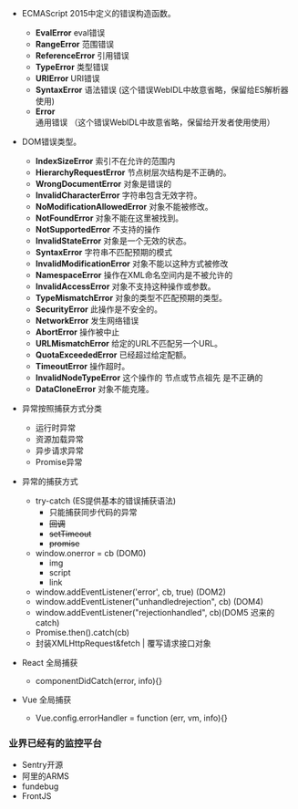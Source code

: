- ECMAScript 2015中定义的错误构造函数。
  - **EvalError** eval错误
  - **RangeError** 范围错误
  - **ReferenceError** 引用错误
  - **TypeError** 类型错误
  - **URIError** URI错误
  - **SyntaxError** 语法错误 (这个错误WebIDL中故意省略，保留给ES解析器使用)
  - **Error** 通用错误 （这个错误WebIDL中故意省略，保留给开发者使用使用）
- DOM错误类型。
  - **IndexSizeError** 索引不在允许的范围内
  - **HierarchyRequestError** 节点树层次结构是不正确的。
  - **WrongDocumentError** 对象是错误的
  - **InvalidCharacterError** 字符串包含无效字符。
  - **NoModificationAllowedError** 对象不能被修改。
  - **NotFoundError** 对象不能在这里被找到。
  - **NotSupportedError** 不支持的操作
  - **InvalidStateError** 对象是一个无效的状态。
  - **SyntaxError** 字符串不匹配预期的模式
  - **InvalidModificationError** 对象不能以这种方式被修改
  - **NamespaceError** 操作在XML命名空间内是不被允许的
  - **InvalidAccessError** 对象不支持这种操作或参数。
  - **TypeMismatchError** 对象的类型不匹配预期的类型。
  - **SecurityError** 此操作是不安全的。
  - **NetworkError** 发生网络错误
  - **AbortError** 操作被中止
  - **URLMismatchError** 给定的URL不匹配另一个URL。
  - **QuotaExceededError** 已经超过给定配额。
  - **TimeoutError** 操作超时。
  - **InvalidNodeTypeError** 这个操作的 节点或节点祖先 是不正确的
  - **DataCloneError** 对象不能克隆。

- 异常按照捕获方式分类
  - 运行时异常
  - 资源加载异常
  - 异步请求异常
  - Promise异常
- 异常的捕获方式
  - try-catch (ES提供基本的错误捕获语法)
    - 只能捕获同步代码的异常
    - ~~回调~~
    - ~~setTimeout~~
    - ~~promise~~
  - window.onerror = cb (DOM0)
    - img
    - script
    - link
  - window.addEventListener('error', cb, true) (DOM2)
  - window.addEventListener("unhandledrejection", cb) (DOM4)
  - window.addEventListener("rejectionhandled", cb)(DOM5 迟来的catch)
  - Promise.then().catch(cb)
  - 封装XMLHttpRequest&fetch | 覆写请求接口对象
- React 全局捕获 
  - componentDidCatch(error, info){}
- Vue 全局捕获 
  - Vue.config.errorHandler = function (err, vm, info){}



### 业界已经有的监控平台

- Sentry开源
- 阿里的ARMS
- fundebug
- FrontJS